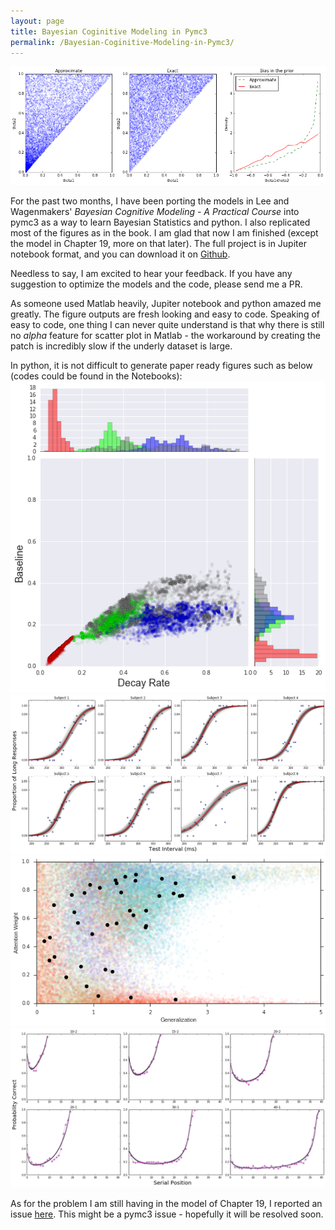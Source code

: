 ```yaml
---
layout: page
title: Bayesian Coginitive Modeling in Pymc3
permalink: /Bayesian-Coginitive-Modeling-in-Pymc3/
---
```


<img src="/image/150316im1.png" />   


For the past two months, I have been porting the models in Lee and Wagenmakers' _Bayesian Cognitive Modeling - A Practical Course_ into pymc3 as a way to learn Bayesian Statistics and python. I also replicated most of the figures as in the book. I am glad that now I am finished (except the model in Chapter 19, more on that later). The full project is in Jupiter notebook format, and you can download it on [Github](https://github.com/junpenglao/Bayesian-Cognitive-Modeling-in-Pymc3).

Needless to say, I am excited to hear your feedback. If you have any suggestion to optimize the models and the code, please send me a PR.

As someone used Matlab heavily, Jupiter notebook and python amazed me greatly. The figure outputs are fresh looking and easy to code. Speaking of easy to code, one thing I can never quite understand is that why there is still no _alpha_ feature for scatter plot in Matlab - the workaround by creating the patch is incredibly slow if the underly dataset is large.

In python, it is not difficult to generate paper ready figures such as below (codes could be found in the Notebooks):   
<img src="/image/150316im2.png" />  
<img src="/image/150316im3.png" />  
<img src="/image/150316im4.png" />  
<img src="/image/150316im5.png" />  

As for the problem I am still having in the model of Chapter 19, I reported an issue [here](https://github.com/pymc-devs/pymc3/issues/1018). This might be a pymc3 issue - hopefully it will be resolved soon.
